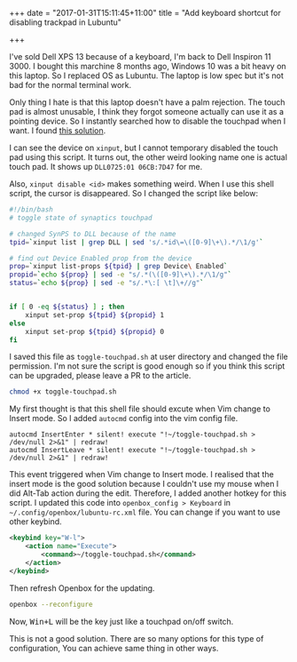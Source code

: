 +++
date = "2017-01-31T15:11:45+11:00"
title = "Add keyboard shortcut for disabling trackpad in Lubuntu"

+++

I've sold Dell XPS 13 because of a keyboard, I'm back to Dell Inspiron 11 3000.
I bought this marchine 8 months ago, Windows 10 was a bit heavy on this laptop.
So I replaced OS as Lubuntu. The laptop is low spec but it's not bad for the
normal terminal work.

Only thing I hate is that this laptop doesn't have a palm rejection. The touch
pad is almost unusable, I think they forgot someone actually can use it as a
pointing device. So I instantly searched how to disable the touchpad when I
want. I found [this solution](http://askubuntu.com/a/160549).

I can see the device on `xinput`, but I cannot temporary disabled the touch pad
using this script. It turns out, the other weird looking name one is actual
touch pad. It shows up `DLL0725:01 06CB:7D47` for me.

Also, `xinput disable <id>` makes something weird. When I use this shell script,
the cursor is disappeared. So I changed the script like below:

```bash
#!/bin/bash
# toggle state of synaptics touchpad

# changed SynPS to DLL because of the name
tpid=`xinput list | grep DLL | sed 's/.*id\=\([0-9]\+\).*/\1/g'`

# find out Device Enabled prop from the device
prop=`xinput list-props ${tpid} | grep Device\ Enabled`
propid=`echo ${prop} | sed -e "s/.*(\([0-9]\+\).*/\1/g"`
status=`echo ${prop} | sed -e "s/.*\:[ \t]\+//g"`


if [ 0 -eq ${status} ] ; then
    xinput set-prop ${tpid} ${propid} 1
else
    xinput set-prop ${tpid} ${propid} 0
fi
```

I saved this file as `toggle-touchpad.sh` at user directory and changed the file
permission. I'm not sure the script is good enough so if you think this script
can be upgraded, please leave a PR to the article.

```bash
chmod +x toggle-touchpad.sh
```

My first thought is that this shell file should excute when Vim change to Insert
mode. So I added `autocmd` config into the vim config file.

```.vimrc
autocmd InsertEnter * silent! execute "!~/toggle-touchpad.sh > /dev/null 2>&1" | redraw!
autocmd InsertLeave * silent! execute "!~/toggle-touchpad.sh > /dev/null 2>&1" | redraw!
```

This event triggered when Vim change to Insert mode. I realised that the insert
mode is the good solution because I couldn't use my mouse when I did Alt-Tab
action during the edit. Therefore, I added another hotkey for this script. I
updated this code into `openbox_config > Keyboard` in
`~/.config/openbox/lubuntu-rc.xml` file. You can change if you want to use other
keybind.

```xml
<keybind key="W-l">
    <action name="Execute">
        <command>~/toggle-touchpad.sh</command>
    </action>
</keybind>
```

Then refresh Openbox for the updating.

```bash
openbox --reconfigure
```

Now, <kbd>Win+L</kbd> will be the key just like a touchpad on/off switch.

This is not a good solution. There are so many options for this type of
configuration, You can achieve same thing in other ways.

